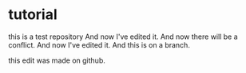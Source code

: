 # tutorial
this is a test repository
And now I've edited it.  And now there will be a conflict.
And now I've edited it.  And this is on a branch.

this edit was made on github.
